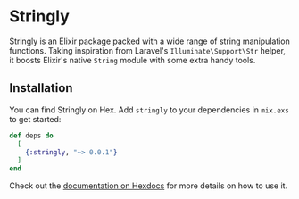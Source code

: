 # Stringly

Stringly is an Elixir package packed with a wide range of string manipulation functions. Taking inspiration from Laravel's `Illuminate\Support\Str` helper, it boosts Elixir's native `String` module with some extra handy tools.

## Installation

You can find Stringly on Hex. Add `stringly` to your dependencies in `mix.exs` to get started:

```elixir
def deps do
  [
    {:stringly, "~> 0.0.1"}
  ]
end
```

Check out the [documentation on Hexdocs](https://hexdocs.pm/stringly) for more details on how to use it.
